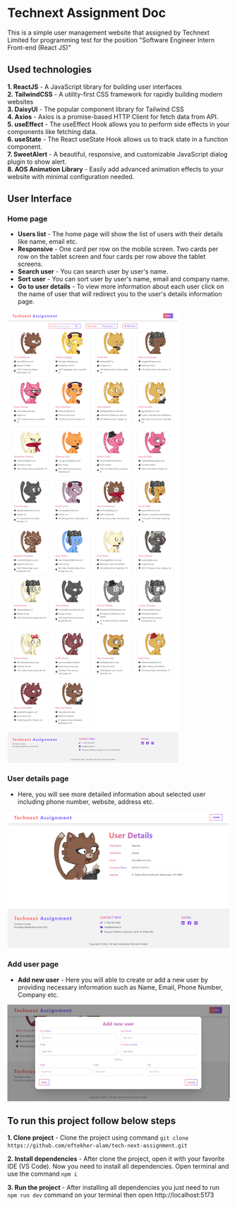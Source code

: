 # Technext Assignment Doc
This is a simple user management website that assigned by Technext Limited for programming test for the position "Software Engineer Intern Front-end (React JS)"

## Used technologies 
**1. ReactJS** - A JavaScript library for building user interfaces  
**2. TailwindCSS** - A utility-first CSS framework for rapidly building modern websites  
**3. DaisyUI** - The popular component library for Tailwind CSS  
**4. Axios** - Axios is a promise-based HTTP Client for fetch data from API.  
**5. useEffect**  - The useEffect Hook allows you to perform side effects in your components like fetching data.   
**6. useState** - The React useState Hook allows us to track state in a function component.   
**7. SweetAlert** - A beautiful, responsive, and customizable JavaScript dialog plugin to show alert.  
**8. AOS Animation  Library** - Easily add advanced animation effects to your website with minimal configuration needed.  

## User Interface

### Home page
- **Users list** - The home page will show  the list of users with their details like name, email etc.  
- **Responsive** - One card per row on the mobile screen. Two cards per row on the tablet screen and four cards per row above the tablet screens.  
- **Search user** - You can search user by user's name.
- **Sort user** - You can sort user by  user's name, email and company name.
- **Go to user details** - To  view more information about each user click on the name of user that will redirect you to the user's details information page. 

![Home-Page](https://raw.githubusercontent.com/eftekher-alam/tech-next-assignment/main/public/home-page.png)

### User details page
- Here, you will see more detailed information about selected user including phone number, website, address etc.

![User-details-Page](https://raw.githubusercontent.com/eftekher-alam/tech-next-assignment/main/public/user-details.png)

### Add user page
- **Add new user** - Here you will able to create or add a new user by providing  necessary information such as Name, Email, Phone Number, Company etc.

![User-details-Page](https://raw.githubusercontent.com/eftekher-alam/tech-next-assignment/main/public/add-user-page.png)

## To run this project follow below steps
**1. Clone project** - Clone the project  using command `git clone https://github.com/eftekher-alam/tech-next-assignment.git`

**2. Install dependencies** - After clone the project, open it with  your favorite IDE (VS Code). Now you need to install all dependencies. Open terminal and use the command `npm i`

**3. Run the project** - After  installing all dependencies you just need to run `npm run dev` command on your terminal then open http://localhost:5173
